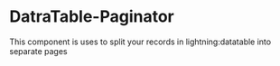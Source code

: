 # DatraTable-Paginator
This component is uses to split your records in lightning:datatable into separate pages
